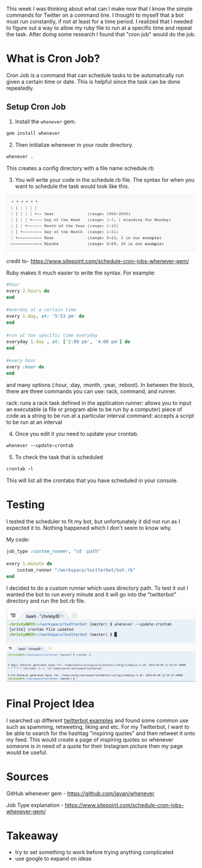 This week I was thinking about what can I make now that I know the simple commands for Twitter on a command line. I thought to myself that a bot must run constantly, if not at least for a time period.
I realized that I needed to figure out a way to allow my ruby file to run at a specific time and repeat the task. After doing some research I found that "cron job" would do the job. 


# What is Cron Job?
Cron Job is a command that can schedule tasks to be automatically run given a certain time or date. This is helpful since the task can be done repeatedly.


## Setup Cron Job

1. Install the `whenever` gem. 
``` ruby 
gem install whenever
```

2. Then initialize whenever in your route directory.

```ruby
whenever .
```

This creates a config directory with a file name schedule.rb 

3.  You will write your code in the schedule.rb file. 
The syntax for when you want to schedule the task would look like this. 

<img src="../images/cronjob.png">

credit to- https://www.sitepoint.com/schedule-cron-jobs-whenever-gem/


Ruby makes it much easier to write the syntax. For example:

``` ruby 
#hour
every 2.hours do 
end 

#everday at a certain time 
every 1.day, at: '5:53 pm' do
end 

#run at two specific time everyday 
everyday 1.day , at: ['2:00 pm', '4:00 pm'] do 
end 

#every hour 
every :hour do 
end 
```
and many options (:hour, :day, :month, :year, :reboot). In between the block, there are three commands you can use: rack, command, and runner. 

rack: runs a rack task defined in the application
runner: allows you to input an executable (a file or program able to be run by a computer) piece of code as a string to be run at a particular interval
command: accepts a script to be run at an interval 

4. Once you edit it you need to update your crontab. 

``` ruby 
whenever --update-crontab
```

5. To check the task that is scheduled
``` ruby
crontab -l
```
This will list all the crontabs that you have scheduled in your console. 

# Testing 
I tested the scheduler to fit my bot, but unfortunately it did not run as I expected it to. Nothing happened which I don't seem to know why.

My code:
```ruby
job_type :custom_runner, "cd :path"

every 1.minute do
    custom_runner "/workspace/twitterbot/bot.rb"
end 
```
I decided to do a custom runner which uses directory path. To test it out I wanted the bot to run every minute and it will go into the "twitterbot" directory and run the bot.rb file. 

<img src="../images/whenever_update.png">
<img src="../images/crontab_list.png">

# Final Project Idea
I searched up different [twitterbot examples](https://www.digitaltrends.com/social-media/the-10-best-twitter-bots-you-arent-following/669990) and found some common use such as spamming, retweeting, liking and etc. For my Twitterbot, I want to be able to search for the hashtag "inspiring quotes" and then retweet it onto my feed. This would create a page of inspiring quotes so whenever someone is in need of a quote for their Instagram picture then my page would be useful. 

# Sources
GitHub whenever gem - https://github.com/javan/whenever

Job Type explanation - https://www.sitepoint.com/schedule-cron-jobs-whenever-gem/

# Takeaway
- try to set something to work before trying anything complicated 
- use google to expand on ideas 

